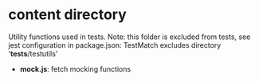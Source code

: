# content directory

Utility functions used in tests.
Note: this folder is excluded from tests, see jest configuration in package.json: TestMatch excludes directory '**tests**/testutils'

- **mock.js**: fetch mocking functions
